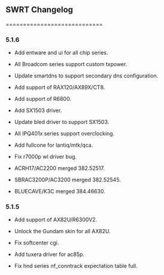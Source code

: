 ## SWRT Changelog

============================


### 5.1.6

* Add entware and ui for all chip series.

* All Broadcom series support custom txpower.

* Update smartdns to support secondary dns configuration.

* Add support of RAX120/AX89X/CT8.

* Add support of R6800.

* Add SX1503 driver.

* Update bled driver to support SX1503.

* All IPQ401x series support overclocking.

* Add fullcone for lantiq/mtk/qca.

* Fix r7000p wl driver bug.

* ACRH17/AC2200 merged 382.52517.

* SBRAC3200P/AC3200 merged 382.52545.
* BLUECAVE/K3C merged 384.46630.


### 5.1.5

* Add support of AX82U/R6300V2.

* Unlock the Gundam skin for all AX82U.

* Fix softcenter cgi.

* Add tuxera driver for ac85p.

* Fix hnd series nf_conntrack expectation table full.



